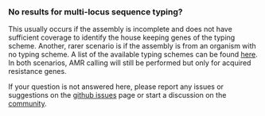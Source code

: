 <!---Frequently asked questions, pose any known limitations as FAQ's.--->

### No results for multi-locus sequence typing?
This usually occurs if the assembly is incomplete and does not have sufficient coverage to identify the house keeping genes of the typing scheme. Another, rarer scenario is if the assembly is from an organism with no typing scheme. A list of the available typing schemes can be found [here](https://github.com/tseemann/mlst/tree/master/db/pubmlst). In both scenarios, AMR calling will still be performed but only for acquired resistance genes.



If your question is not answered here, please report any issues or suggestions on the [github issues](https://github.com/epi2me-labs/wf-bacterial-genomes/issues) page or start a discussion on the [community](https://community.nanoporetech.com/).